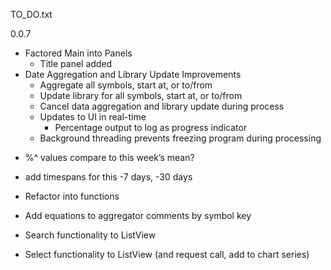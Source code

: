 ﻿
TO_DO.txt


0.0.7
- Factored Main into Panels
  - Title panel added
- Date Aggregation and Library Update Improvements
  - Aggregate all symbols, start at, or to/from
  - Update library for all symbols, start at, or to/from
  - Cancel data aggregation and library update during process
  - Updates to UI in real-time
    - Percentage output to log as progress indicator
  - Background threading prevents freezing program during processing
  




* %^ values compare to this week’s mean?
* add timespans for this -7 days, -30 days

* Refactor into functions
- Add equations to aggregator comments by symbol key

- Search functionality to ListView
- Select functionality to ListView (and request call, add to chart series)
